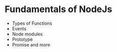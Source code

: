 # Fundamentals of NodeJs

- Types of Functions
- Events
- Node modules
- Prototype
- Promise and more

